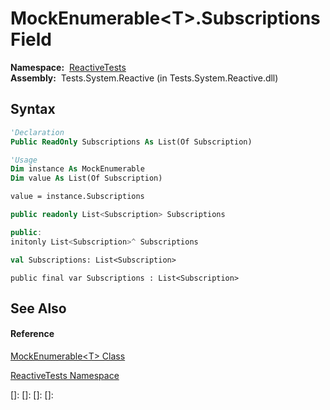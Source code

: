 # MockEnumerable\<T\>.Subscriptions Field

**Namespace:**  [ReactiveTests](ReactiveTests\ReactiveTests.md)  
**Assembly:**  Tests.System.Reactive (in Tests.System.Reactive.dll)

## Syntax

```vb
'Declaration
Public ReadOnly Subscriptions As List(Of Subscription)
```

```vb
'Usage
Dim instance As MockEnumerable
Dim value As List(Of Subscription)

value = instance.Subscriptions
```

```csharp
public readonly List<Subscription> Subscriptions
```

```c++
public:
initonly List<Subscription>^ Subscriptions
```

```fsharp
val Subscriptions: List<Subscription>
```

```jscript
public final var Subscriptions : List<Subscription>
```

## See Also

#### Reference

[MockEnumerable\<T\> Class](MockEnumerable\MockEnumerable(T).md)

[ReactiveTests Namespace](ReactiveTests\ReactiveTests.md)

[]: 
[]: 
[]: 
[]: 